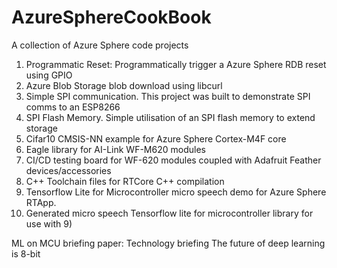 # AzureSphereCookBook
A collection of Azure Sphere code projects

1. Programmatic Reset: Programmatically trigger a Azure Sphere RDB reset using GPIO
2. Azure Blob Storage blob download using libcurl
3. Simple SPI communication. This project was built to demonstrate SPI comms to an ESP8266
4. SPI Flash Memory. Simple utilisation of an SPI flash memory to extend storage
5. Cifar10 CMSIS-NN example for Azure Sphere Cortex-M4F core
6. Eagle library for AI-Link WF-M620 modules
7. CI/CD testing board for WF-620 modules coupled with Adafruit Feather devices/accessories
8. C++ Toolchain files for RTCore C++ compilation
9. Tensorflow Lite for Microcontroller micro speech demo for Azure Sphere RTApp.
10. Generated micro speech Tensorflow lite for microcontroller library for use with 9)

ML on MCU briefing paper: Technology briefing The future of deep learning is 8-bit 
